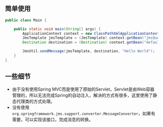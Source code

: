 ## 简单使用

```java
public class Main {

    public static void main(String[] args) {
        ApplicationContext context = new ClassPathXmlApplicationContext("classpath*:applicationContext.xml");
        JmsTemplate jmsTemplate = (JmsTemplate) context.getBean("jmsQueueTemplate");
        Destination destination = (Destination) context.getBean("defaultQueueDestination");

        JmsUtil.sendMessage(jmsTemplate, destination, "Hello World");
    }
}
```

## 一些细节

- 由于没有使用Spring MVC而是使用了原始的Servlet，Servlet是由Web容器管理的，所以无法完成Spring的自动注入，解决的方式有很多，这里使用了静态代理类的方式处理。  
- 没有使用`org.springframework.jms.support.converter.MessageConverter`，如果有需要，可以实现该接口，完成消息的转换。
